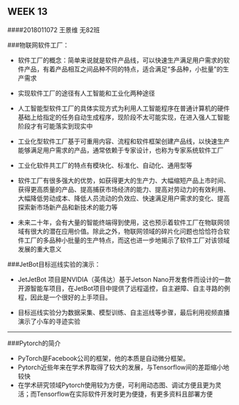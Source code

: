 ## WEEK 13

####2018011072  王景维 无82班

###物联网软件工厂：

- 软件工厂的概念：简单来说就是软件产品线，可以快速生产满足用户需求的软件产品，有着产品相互之间品种不同的特点，适合满足“多品种，小批量”的生产需求

- 实现软件工厂的途径有人工智能和工业化两种途径

- 人工智能型软件工厂的具体实现方式为利用人工智能程序在普通计算机的硬件基础上给指定的任务自动生成程序，现阶段不太可能实现，在进入强人工智能阶段才有可能落实到现实中

- 工业化型软件工厂基于可重用内容、流程和软件框架创建产品线，以快速生产能够满足用户需求的产品，通常依赖于专家设计，也称为专家系统软件工厂

- 工业化软件共工厂的特点有模块化、标准化、自动化、通用型等

- 软件工厂有很多强大的优势，如获得更大的生产力、大幅缩短产品上市时间、获得更高质量的产品、提高捕获市场经济的能力、提高对劳动力的有效利用、大幅降低劳动成本、降低人员流动的负效应、快速满足用户需求的变化、提高探索新市场新产品和新技术的能力等

- 未来二十年，会有大量的智能终端得到使用，这也预示着软件工厂在物联网领域有很大的潜在应用价值。除此之外，物联网领域的碎片化问题也恰恰符合软件工厂的多品种小批量的生产特点，而这也进一步地揭示了软件工厂对该领域发展的重大意义

  

###JetBot目标巡线实验的演示：

- JetJetBot 项目是NVIDIA（英伟达）基于Jetson Nano开发套件而设计的一款开源智能车项目，在JetBot项目中提供了远程遥控，自主避障、自主寻路的例程，因此是一个很好的上手项目。

- 目标巡线实验分为数据采集、模型训练、自主巡线等步骤，最后利用视频直播演示了小车的寻迹实验

  

------

###Pytorch的简介

- PyTorch是Facebook公司的框架，他的本质是自动微分框架。
- Pytorch近些年来在学术界取得了较大的发展，与Tensorflow间的差距缩小地较快
- 在学术研究领域Pytorch使用较为方便，可利用动态图、调试方便且更为灵活；而Tensorflow在实际软件开发时更为便捷，有更多资料且部署方便